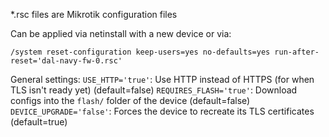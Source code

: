 *.rsc files are Mikrotik configuration files

Can be applied via netinstall with a new device or via:
```
/system reset-configuration keep-users=yes no-defaults=yes run-after-reset='dal-navy-fw-0.rsc'
```

General settings:
`USE_HTTP='true'`: Use HTTP instead of HTTPS (for when TLS isn't ready yet) (default=false)
`REQUIRES_FLASH='true'`: Download configs into the `flash/` folder of the device (default=false)
`DEVICE_UPGRADE='false'`: Forces the device to recreate its TLS certificates (default=true)
